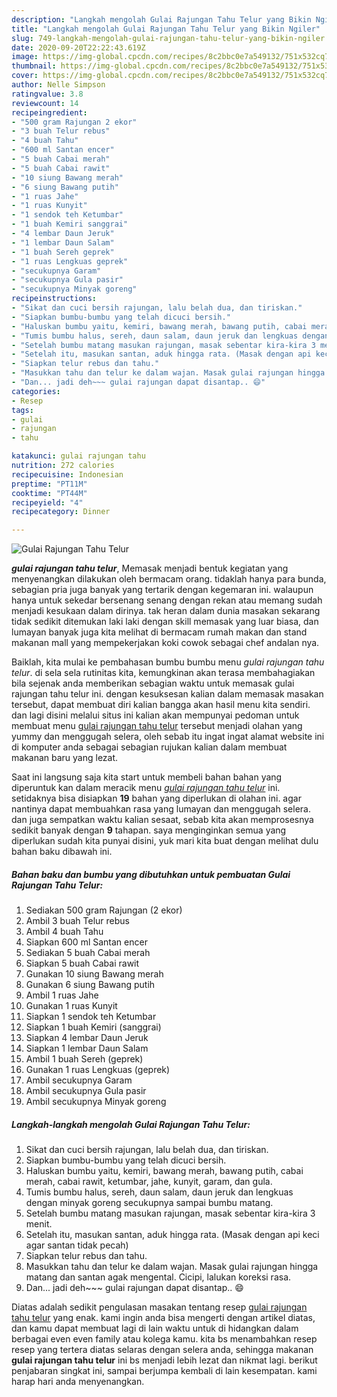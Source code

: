```yaml
---
description: "Langkah mengolah Gulai Rajungan Tahu Telur yang Bikin Ngiler"
title: "Langkah mengolah Gulai Rajungan Tahu Telur yang Bikin Ngiler"
slug: 749-langkah-mengolah-gulai-rajungan-tahu-telur-yang-bikin-ngiler
date: 2020-09-20T22:22:43.619Z
image: https://img-global.cpcdn.com/recipes/8c2bbc0e7a549132/751x532cq70/gulai-rajungan-tahu-telur-foto-resep-utama.jpg
thumbnail: https://img-global.cpcdn.com/recipes/8c2bbc0e7a549132/751x532cq70/gulai-rajungan-tahu-telur-foto-resep-utama.jpg
cover: https://img-global.cpcdn.com/recipes/8c2bbc0e7a549132/751x532cq70/gulai-rajungan-tahu-telur-foto-resep-utama.jpg
author: Nelle Simpson
ratingvalue: 3.8
reviewcount: 14
recipeingredient:
- "500 gram Rajungan 2 ekor"
- "3 buah Telur rebus"
- "4 buah Tahu"
- "600 ml Santan encer"
- "5 buah Cabai merah"
- "5 buah Cabai rawit"
- "10 siung Bawang merah"
- "6 siung Bawang putih"
- "1 ruas Jahe"
- "1 ruas Kunyit"
- "1 sendok teh Ketumbar"
- "1 buah Kemiri sanggrai"
- "4 lembar Daun Jeruk"
- "1 lembar Daun Salam"
- "1 buah Sereh geprek"
- "1 ruas Lengkuas geprek"
- "secukupnya Garam"
- "secukupnya Gula pasir"
- "secukupnya Minyak goreng"
recipeinstructions:
- "Sikat dan cuci bersih rajungan, lalu belah dua, dan tiriskan."
- "Siapkan bumbu-bumbu yang telah dicuci bersih."
- "Haluskan bumbu yaitu, kemiri, bawang merah, bawang putih, cabai merah, cabai rawit, ketumbar, jahe, kunyit, garam, dan gula."
- "Tumis bumbu halus, sereh, daun salam, daun jeruk dan lengkuas dengan minyak goreng secukupnya sampai bumbu matang."
- "Setelah bumbu matang masukan rajungan, masak sebentar kira-kira 3 menit."
- "Setelah itu, masukan santan, aduk hingga rata. (Masak dengan api keci agar santan tidak pecah)"
- "Siapkan telur rebus dan tahu."
- "Masukkan tahu dan telur ke dalam wajan. Masak gulai rajungan hingga matang dan santan agak mengental. Cicipi, lalukan koreksi rasa."
- "Dan... jadi deh~~~ gulai rajungan dapat disantap.. 😄"
categories:
- Resep
tags:
- gulai
- rajungan
- tahu

katakunci: gulai rajungan tahu 
nutrition: 272 calories
recipecuisine: Indonesian
preptime: "PT11M"
cooktime: "PT44M"
recipeyield: "4"
recipecategory: Dinner

---
```



![Gulai Rajungan Tahu Telur](https://img-global.cpcdn.com/recipes/8c2bbc0e7a549132/751x532cq70/gulai-rajungan-tahu-telur-foto-resep-utama.jpg)

<b><i>gulai rajungan tahu telur</i></b>, Memasak menjadi bentuk kegiatan yang menyenangkan dilakukan oleh bermacam orang. tidaklah hanya para bunda, sebagian pria juga banyak yang tertarik dengan kegemaran ini. walaupun hanya untuk sekedar bersenang senang dengan rekan atau memang sudah menjadi kesukaan dalam dirinya. tak heran dalam dunia masakan sekarang tidak sedikit ditemukan laki laki dengan skill memasak yang luar biasa, dan lumayan banyak juga kita melihat di bermacam rumah makan dan stand makanan mall yang mempekerjakan koki cowok sebagai chef andalan nya.



Baiklah, kita mulai ke pembahasan bumbu bumbu menu <i>gulai rajungan tahu telur</i>. di sela sela rutinitas kita, kemungkinan akan terasa membahagiakan bila sejenak anda memberikan sebagian waktu untuk memasak gulai rajungan tahu telur ini. dengan kesuksesan kalian dalam memasak masakan tersebut, dapat membuat diri kalian bangga akan hasil menu kita sendiri. dan lagi disini melalui situs ini kalian akan mempunyai pedoman untuk membuat menu <u>gulai rajungan tahu telur</u> tersebut menjadi olahan yang yummy dan menggugah selera, oleh sebab itu ingat ingat alamat website ini di komputer anda sebagai sebagian rujukan kalian dalam membuat makanan baru yang lezat.


Saat ini langsung saja kita start untuk membeli bahan bahan yang diperuntuk kan dalam meracik menu <u><i>gulai rajungan tahu telur</i></u> ini. setidaknya bisa disiapkan <b>19</b> bahan yang diperlukan di olahan ini. agar nantinya dapat membuahkan rasa yang lumayan dan menggugah selera. dan juga sempatkan waktu kalian sesaat, sebab kita akan memprosesnya sedikit banyak dengan <b>9</b> tahapan. saya menginginkan semua yang diperlukan sudah kita punyai disini, yuk mari kita buat dengan melihat dulu bahan baku dibawah ini.

<!--inarticleads1-->

##### Bahan baku dan bumbu yang dibutuhkan untuk pembuatan Gulai Rajungan Tahu Telur:

1. Sediakan 500 gram Rajungan (2 ekor)
1. Ambil 3 buah Telur rebus
1. Ambil 4 buah Tahu
1. Siapkan 600 ml Santan encer
1. Sediakan 5 buah Cabai merah
1. Siapkan 5 buah Cabai rawit
1. Gunakan 10 siung Bawang merah
1. Gunakan 6 siung Bawang putih
1. Ambil 1 ruas Jahe
1. Gunakan 1 ruas Kunyit
1. Siapkan 1 sendok teh Ketumbar
1. Siapkan 1 buah Kemiri (sanggrai)
1. Siapkan 4 lembar Daun Jeruk
1. Siapkan 1 lembar Daun Salam
1. Ambil 1 buah Sereh (geprek)
1. Gunakan 1 ruas Lengkuas (geprek)
1. Ambil secukupnya Garam
1. Ambil secukupnya Gula pasir
1. Ambil secukupnya Minyak goreng




<!--inarticleads2-->

##### Langkah-langkah mengolah Gulai Rajungan Tahu Telur:

1. Sikat dan cuci bersih rajungan, lalu belah dua, dan tiriskan.
1. Siapkan bumbu-bumbu yang telah dicuci bersih.
1. Haluskan bumbu yaitu, kemiri, bawang merah, bawang putih, cabai merah, cabai rawit, ketumbar, jahe, kunyit, garam, dan gula.
1. Tumis bumbu halus, sereh, daun salam, daun jeruk dan lengkuas dengan minyak goreng secukupnya sampai bumbu matang.
1. Setelah bumbu matang masukan rajungan, masak sebentar kira-kira 3 menit.
1. Setelah itu, masukan santan, aduk hingga rata. (Masak dengan api keci agar santan tidak pecah)
1. Siapkan telur rebus dan tahu.
1. Masukkan tahu dan telur ke dalam wajan. Masak gulai rajungan hingga matang dan santan agak mengental. Cicipi, lalukan koreksi rasa.
1. Dan... jadi deh~~~ gulai rajungan dapat disantap.. 😄




Diatas adalah sedikit pengulasan masakan tentang resep <u>gulai rajungan tahu telur</u> yang enak. kami ingin anda bisa mengerti dengan artikel diatas, dan kamu dapat membuat lagi di lain waktu untuk di hidangkan dalam berbagai even even family atau kolega kamu. kita bs menambahkan resep resep yang tertera diatas selaras dengan selera anda, sehingga makanan <b>gulai rajungan tahu telur</b> ini bs menjadi lebih lezat dan nikmat lagi. berikut penjabaran singkat ini, sampai berjumpa kembali di lain kesempatan. kami harap hari anda menyenangkan.
